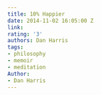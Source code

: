 ```yaml
---
title: 10% Happier
date: 2014-11-02 16:05:00 Z
link: 
rating: '3'
authors: Dan Harris
tags:
- philosophy
- memoir
- meditation
Author:
- Dan Harris
---
```


